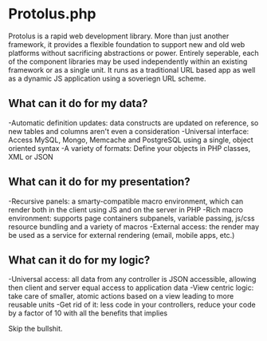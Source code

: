 Protolus.php
===========

Protolus is a rapid web development library. More than just another framework, it provides a flexible foundation to support new and old web platforms without sacrificing abstractions or power. Entirely seperable, each of the component libraries may be used independently within an existing framework or as a single unit. It runs as a traditional URL based app as well as a dynamic JS application using a soveriegn URL scheme.

What can it do for my data?
---------------------------
 -Automatic definition updates: data constructs are updated on reference, so new tables and columns aren't even a consideration
 -Universal interface: Access MySQL, Mongo, Memcache and PostgreSQL using a single, object oriented syntax
 -A variety of formats: Define your objects in PHP classes, XML or JSON
 
What can it do for my presentation?
-----------------------------------
 -Recursive panels: a smarty-compatible macro environment, which can render both in the client using JS and on the server in PHP
 -Rich macro environment: supports page containers subpanels, variable passing, js/css resource bundling and a variety of macros
 -External access: the render may be used as a service for external rendering (email, mobile apps, etc.)
 
What can it do for my logic?
----------------------------
 -Universal access: all data from any controller is JSON accessible, allowing then client and server equal access to application data
 -View centric logic: take care of smaller, atomic actions based on a view leading to more reusable units
 -Get rid of it: less code in your controllers, reduce your code by a factor of 10 with all the benefits that implies

Skip the bullshit.